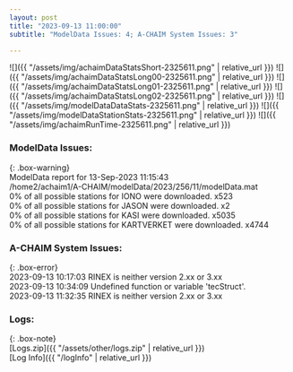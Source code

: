 ```yaml
---
layout: post
title: "2023-09-13 11:00:00"
subtitle: "ModelData Issues: 4; A-CHAIM System Issues: 3"

---
```


![]({{ "/assets/img/achaimDataStatsShort-2325611.png" | relative_url }})
![]({{ "/assets/img/achaimDataStatsLong00-2325611.png" | relative_url }})
![]({{ "/assets/img/achaimDataStatsLong01-2325611.png" | relative_url }})
![]({{ "/assets/img/achaimDataStatsLong02-2325611.png" | relative_url }})
![]({{ "/assets/img/modelDataDataStats-2325611.png" | relative_url }})
![]({{ "/assets/img/modelDataStationStats-2325611.png" | relative_url }})
![]({{ "/assets/img/achaimRunTime-2325611.png" | relative_url }})


### ModelData Issues:  
  
{: .box-warning}  
 ModelData report for 13-Sep-2023 11:15:43   
 /home2/achaim1/A-CHAIM/modelData/2023/256/11/modelData.mat   
 0% of all possible stations for IONO were downloaded. x523   
 0% of all possible stations for JASON were downloaded. x2   
 0% of all possible stations for KASI were downloaded. x5035   
 0% of all possible stations for KARTVERKET were downloaded. x4744   
  
### A-CHAIM System Issues:  
  
{: .box-error}  
2023-09-13 10:17:03 RINEX is neither version 2.xx or 3.xx  
2023-09-13 10:34:09 Undefined function or variable 'tecStruct'.  
2023-09-13 11:32:35 RINEX is neither version 2.xx or 3.xx  

### Logs:  
  
{: .box-note}  
[Logs.zip]({{ "/assets/other/logs.zip" | relative_url }})  
[Log Info]({{ "/logInfo" | relative_url }})  
